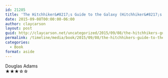 ```yaml
---
id: 21285
title: 'The Hitchhiker&#8217;s Guide to the Galaxy (Hitchhiker&#8217;s Guide to the Galaxy, #1)'
date: 2015-09-08T00:00:00-06:00
author: claycarson
layout: post
guid: http://claycarson.net/uncategorized/2015/09/08/the-hitchhikers-guide-to-the-galaxy-hitchhikers-guide-to-the-galaxy-1/
permalink: /timeline/media/book/2015/09/08/the-hitchhikers-guide-to-the-galaxy-hitchhikers-guide-to-the-galaxy-1/
categories:
  - Book
format: aside
---
```

<div class="media-details"></div>

<div class="media-creator">Douglas Adams</div>

<div class="media-rating">★★★☆☆</div>